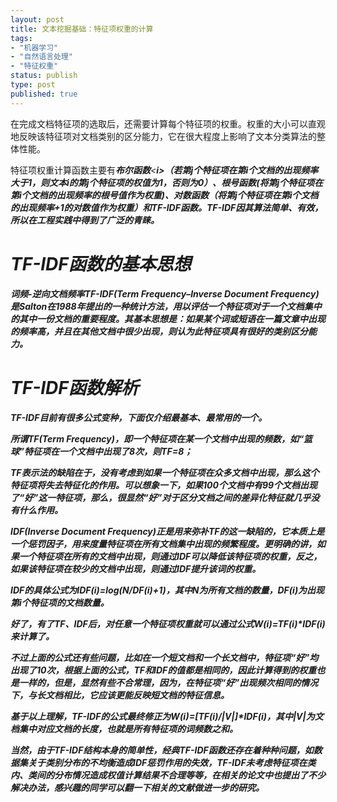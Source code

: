 ```yaml
--- 
layout: post
title: 文本挖掘基础：特征项权重的计算
tags: 
- "机器学习"
- "自然语言处理"
- "特征权重"
status: publish
type: post
published: true
---
```

在完成文档特征项的选取后，还需要计算每个特征项的权重。权重的大小可以直观地反映该特征项对文档类别的区分能力，它在很大程度上影响了文本分类算法的整体性能。

特征项权重计算函数主要有<b><i>布尔函数</b><<b><i>i>（若第j个特征项在第i个文档的出现频率大于1，则文本i的第j个特征项的权值为1，否则为0）、<b><i>根号函数</b></i>(将第j个特征项在第i个文档的出现频率的根号值作为权重)、<b><i>对数函数</b></i>（将第j个特征项在第i个文档的出现频率+1的对数值作为权重）和<b><i>TF-IDF函数</b></i>。TF-IDF因其算法简单、有效，所以在工程实践中得到了广泛的青睐。

# TF-IDF函数的基本思想

词频-逆向文档频率TF-IDF(Term Frequency–Inverse Document Frequency)是Salton在1988年提出的一种统计方法，用以评估一个特征项对于一个文档集中的其中一份文档的重要程度。其基本思想是：如果某个词或短语在一篇文章中出现的频率高，并且在其他文档中很少出现，则认为此特征项具有很好的类别区分能力。

# TF-IDF函数解析

TF-IDF目前有很多公式变种，下面仅介绍最基本、最常用的一个。

所谓TF(Term Frequency)，即一个特征项在某一个文档中出现的频数，如“篮球”特征项在一个文档中出现了8次，则TF=8；

TF表示法的缺陷在于，没有考虑到如果一个特征项在众多文档中出现，那么这个特征项将失去特征化的作用。可以想象一下，如果100个文档中有99个文档出现了“好”这一特征项，那么，很显然“好”对于区分文档之间的差异化特征就几乎没有什么作用。

IDF(Inverse Document Frequency)正是用来弥补TF的这一缺陷的，它本质上是一个惩罚因子，用来度量特征项在所有文档集中出现的频繁程度。更明确的讲，如果一个特征项在所有的文档中出现，则通过IDF可以降低该特征项的权重，反之，如果该特征项在较少的文档中出现，则通过IDF提升该词的权重。

IDF的具体公式为IDF(i)=log(N/DF(i)+1)，其中N为所有文档的数量，DF(i)为出现第i个特征项的文档数量。

好了，有了TF、IDF后，对任意一个特征项权重就可以通过公式W(i)=TF(i)*IDF(i)来计算了。

不过上面的公式还有些问题，比如在一个短文档和一个长文档中，特征项“好”均出现了10次，根据上面的公式，TF和IDF的值都是相同的，因此计算得到的权重也是一样的，但是，显然有些不合常理，因为，在特征项“好”出现频次相同的情况下，与长文档相比，它应该更能反映短文档的特征信息。

基于以上理解，TF-IDF的公式最终修正为W(i)=[TF(i)/|V|]*IDF(i)，其中|V|为文档集中对应文档的长度，也就是所有特征项的词频数之和。

当然，由于TF-IDF结构本身的简单性，经典TF-IDF函数还存在着种种问题，如数据集关于类别分布的不均衡造成IDF惩罚作用的失效，TF-IDF未考虑特征项在类内、类间的分布情况造成权值计算结果不合理等等，在相关的论文中也提出了不少解决办法，感兴趣的同学可以翻一下相关的文献做进一步的研究。
